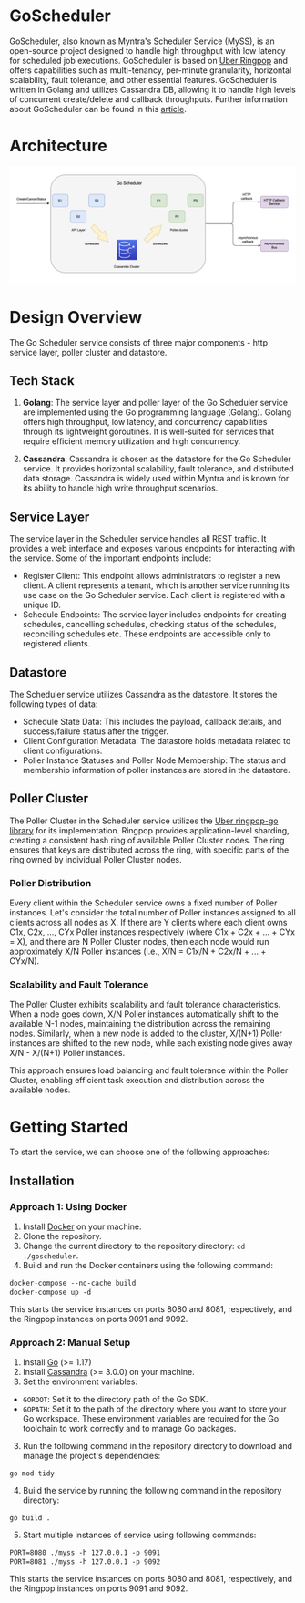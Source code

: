 # GoScheduler
GoScheduler, also known as Myntra's Scheduler Service (MySS), is an open-source project designed to handle high throughput with low latency for scheduled job executions. GoScheduler is based on [Uber Ringpop](https://github.com/uber/ringpop-go) and offers capabilities such as multi-tenancy, per-minute granularity, horizontal scalability, fault tolerance, and other essential features. GoScheduler is written in Golang and utilizes Cassandra DB, allowing it to handle high levels of concurrent create/delete and callback throughputs. Further information about GoScheduler can be found in this [article](https://medium.com/myntra-engineering/myntra-scheduler-service-a0153a04526c).

# Architecture
![Go Scheduler Architecture](./docs/images/go_scheduler_arch.png)


# Design Overview
The Go Scheduler service consists of three major components - http service layer, poller cluster and datastore.

## Tech Stack
1. **Golang**: The service layer and poller layer of the Go Scheduler service are implemented using the Go programming language (Golang). Golang offers high throughput, low latency, and concurrency capabilities through its lightweight goroutines. It is well-suited for services that require efficient memory utilization and high concurrency.

2. **Cassandra**: Cassandra is chosen as the datastore for the Go Scheduler service. It provides horizontal scalability, fault tolerance, and distributed data storage. Cassandra is widely used within Myntra and is known for its ability to handle high write throughput scenarios.

## Service Layer
The service layer in the Scheduler service handles all REST traffic. It provides a web interface and exposes various endpoints for interacting with the service. Some of the important endpoints include:

- Register Client: This endpoint allows administrators to register a new client. A client represents a tenant, which is another service running its use case on the Go Scheduler service. Each client is registered with a unique ID.
- Schedule Endpoints: The service layer includes endpoints for creating schedules, cancelling schedules, checking status of the schedules, reconciling schedules etc. These endpoints are accessible only to registered clients.

## Datastore
The Scheduler service utilizes Cassandra as the datastore. It stores the following types of data:

- Schedule State Data: This includes the payload, callback details, and success/failure status after the trigger.
- Client Configuration Metadata: The datastore holds metadata related to client configurations.
- Poller Instance Statuses and Poller Node Membership: The status and membership information of poller instances are stored in the datastore.

## Poller Cluster
The Poller Cluster in the Scheduler service utilizes the [Uber ringpop-go library](https://github.com/uber/ringpop-go) for its implementation. Ringpop provides application-level sharding, creating a consistent hash ring of available Poller Cluster nodes. The ring ensures that keys are distributed across the ring, with specific parts of the ring owned by individual Poller Cluster nodes.

### Poller Distribution
Every client within the Scheduler service owns a fixed number of Poller instances. Let's consider the total number of Poller instances assigned to all clients across all nodes as X. If there are Y clients where each client owns C1x, C2x, ..., CYx Poller instances respectively (where C1x + C2x + ... + CYx = X), and there are N Poller Cluster nodes, then each node would run approximately X/N Poller instances (i.e., X/N = C1x/N + C2x/N + ... + CYx/N).

### Scalability and Fault Tolerance
The Poller Cluster exhibits scalability and fault tolerance characteristics. When a node goes down, X/N Poller instances automatically shift to the available N-1 nodes, maintaining the distribution across the remaining nodes. Similarly, when a new node is added to the cluster, X/(N+1) Poller instances are shifted to the new node, while each existing node gives away X/N - X/(N+1) Poller instances.

This approach ensures load balancing and fault tolerance within the Poller Cluster, enabling efficient task execution and distribution across the available nodes.


# Getting Started
To start the service, we can choose one of the following approaches:

## Installation

### Approach 1: Using Docker

1. Install [Docker](https://docs.docker.com/get-docker/) on your machine.
2. Clone the repository. 
2. Change the current directory to the repository directory: `cd ./goscheduler`.
3. Build and run the Docker containers using the following command: 
```shell
docker-compose --no-cache build
docker-compose up -d
```
This starts the service instances on ports 8080 and 8081, respectively, and the Ringpop instances on ports 9091 and 9092.

### Approach 2: Manual Setup

1. Install [Go](https://go.dev/dl/) (>= 1.17)
2. Install [Cassandra](https://cassandra.apache.org/_/download.html) (>= 3.0.0) on your machine.
3. Set the environment variables:
  - `GOROOT`: Set it to the directory path of the Go SDK.
  - `GOPATH`: Set it to the path of the directory where you want to store your Go workspace.
These environment variables are required for the Go toolchain to work correctly and to manage Go packages.
3. Run the following command in the repository directory to download and manage the project's dependencies:
```
go mod tidy
```
4. Build the service by running the following command in the repository directory:
```
go build .
```
5. Start multiple instances of service using following commands:
```shell
PORT=8080 ./myss -h 127.0.0.1 -p 9091
PORT=8081 ./myss -h 127.0.0.1 -p 9092
```
This starts the service instances on ports 8080 and 8081, respectively, and the Ringpop instances on ports 9091 and 9092.



